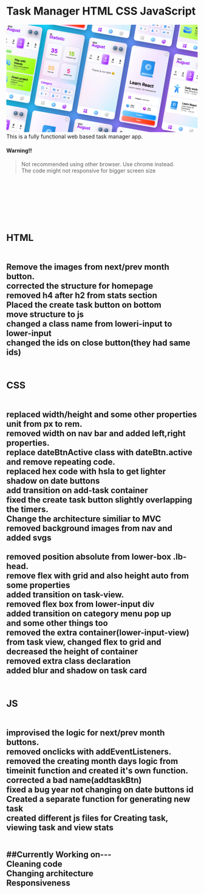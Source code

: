 # Task Manager HTML CSS JavaScript
![Thumbnail](Img/cover.png)
This is a fully functional web based task manager app.
#### Warning!!
>Not recommended using other browser. Use chrome instead.
</br>The code might not responsive for bigger screen size

<br>
<br>
<br>

<h2><Changelogs---</h2><br>
<h3>HTML</h3><br>
Remove the images from next/prev month button.<br>
corrected the structure for homepage<br>
removed h4 after h2 from stats section <br>
Placed the create task button on bottom <br>
move structure to js <br>
changed a class name from loweri-input to lower-input<br>
changed the ids on close button(they had same ids) <br>
<br>

<h3>CSS</h3><br>
replaced width/height and some other properties unit from px to rem.<br>
removed width on nav bar and added left,right properties.<br>
replace dateBtnActive class with dateBtn.active and remove repeating code.<br>
replaced hex code with hsla to get lighter shadow on date buttons<br>
add transition on add-task container<br>
fixed the create task button slightly overlapping the timers.<br>
Change the architecture similiar to MVC <br>
removed background images from nav and added svgs<br>
<br>
removed position absolute from lower-box .lb-head.<br>
remove flex with grid and also height auto from some properties<br>
added transition on task-view.<br>
removed flex box from lower-input div<br>
added transition on category menu pop up<br>
and some other things too <br>
removed the extra container(lower-input-view) from task view, changed flex to grid and decreased the height of container<br>
removed extra class declaration<br>
added blur and shadow on task card <br>
<br>

<h3>JS</h3><br>
improvised the logic for next/prev month buttons.<br>
removed onclicks with addEventListeners.<br>
removed the creating month days logic from timeinit function and created it's own function.<br>
corrected a bad name(addtaskBtn)<br>
fixed a bug year not changing on date buttons id<br>
Created a separate function for generating new task <br>
created different js files for Creating task, viewing task and view stats<br>
<br>

##Currently Working on---<br>
Cleaning code<br>
Changing architecture <br>
Responsiveness<br>
